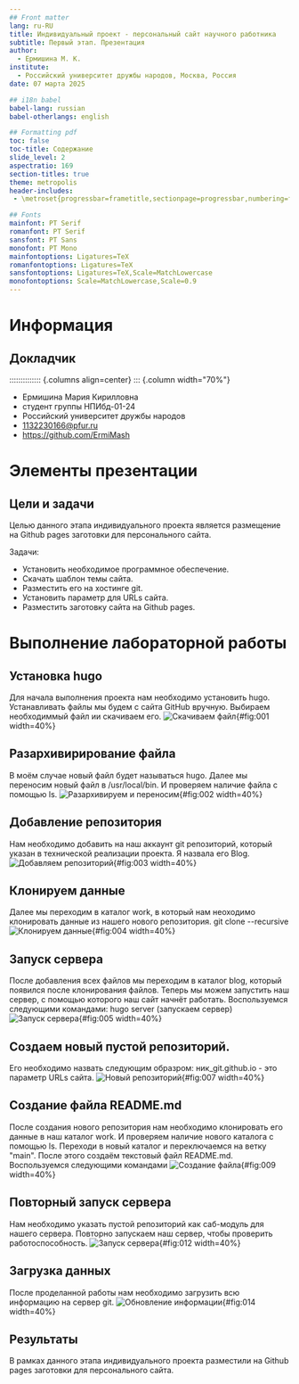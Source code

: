 ```yaml
---
## Front matter
lang: ru-RU
title: Индивидуальный проект - персональный сайт научного работника
subtitle: Первый этап. Презентация
author:
  - Ермишина М. К.
institute:
  - Российский университет дружбы народов, Москва, Россия
date: 07 марта 2025

## i18n babel
babel-lang: russian
babel-otherlangs: english

## Formatting pdf
toc: false
toc-title: Содержание
slide_level: 2
aspectratio: 169
section-titles: true
theme: metropolis
header-includes:
 - \metroset{progressbar=frametitle,sectionpage=progressbar,numbering=fraction}

## Fonts
mainfont: PT Serif
romanfont: PT Serif
sansfont: PT Sans
monofont: PT Mono
mainfontoptions: Ligatures=TeX
romanfontoptions: Ligatures=TeX
sansfontoptions: Ligatures=TeX,Scale=MatchLowercase
monofontoptions: Scale=MatchLowercase,Scale=0.9
---
```


# Информация

## Докладчик

:::::::::::::: {.columns align=center}
::: {.column width="70%"}

  * Ермишина Мария Кирилловна
  * студент группы НПИбд-01-24
  * Российский университет дружбы народов
  * [1132230166@pfur.ru](mailto:1132230166@pfur.ru)
  * <https://github.com/ErmiMash>


# Элементы презентации

## Цели и задачи

Целью данного этапа индивидуального проекта является размещение на Github pages заготовки для персонального сайта.

Задачи:
- Установить необходимое программное обеспечение.
- Скачать шаблон темы сайта.
- Разместить его на хостинге git.
- Установить параметр для URLs сайта.
- Разместить заготовку сайта на Github pages.

# Выполнение лабораторной работы

## Установка hugo 
Для начала выполнения проекта нам необходимо установить hugo. 
Устанавливать файлы мы будем с сайта GitHub вручную. 
Выбираем необходиммый файл ии скачиваем его.
![Скачиваем файл](image/proj_1.jpg){#fig:001 width=40%}

## Разархивирирование файла
В моём случае новый файл будет называться hugo.
Далее мы переносим новый файл в /usr/local/bin.
И проверяем наличие файла с помощью ls.
![Разархивируем и переносим](image/proj_2.jpg){#fig:002 width=40%}

## Добавление репозитория
Нам необходимо добавить на наш аккаунт git репозиторий, который указан в технической реализации проекта. 
Я назвала его Blog.
![Добавляем репозиторий](image/proj_3.jpg){#fig:003 width=40%}

## Клонируем данные
Далее мы переходим в каталог work, в который нам неоходимо клонировать данные из нашего нового репозитория.
git clone --recursive
![Клонируем данные](image/proj_4.jpg){#fig:004 width=40%}

## Запуск сервера
После добавления всех файлов мы переходим в каталог blog, который появился после клонирования файлов. 
Теперь мы можем запустить наш сервер, с помощью которого наш сайт начнёт работать. Воспользуемся следующими командами: 
hugo server (запускаем сервер)
![Запуск сервера](image/proj_5.jpg){#fig:005 width=40%}

## Создаем новый пустой репозиторий. 
Его необходимо назвать следующим образром: ник_git.github.io - это параметр URLs сайта.
![Новый репозиторий](image/proj_7.jpg){#fig:007 width=40%}

## Создание файла README.md
После создания нового репозитория нам необходимо клонировать его данные в наш каталог work.
И проверяем наличие нового каталога с помощью ls.
Переходи в новый каталог и переключаемся на ветку "main". После этого создаём текстовый файл README.md. Воспользуемся следующими командами
![Создание файла](image/proj_9.jpg){#fig:009 width=40%}

## Повторный запуск сервера
Нам необходимо указать пустой репозиторий как саб-модуль для нашего сервера.
Повторно запускаем наш сервер, чтобы проверить работоспособность.
![Запуск сервера](image/proj_12.jpg){#fig:012 width=40%}

## Загрузка данных
После проделанной работы нам необходимо загрузить всю информацию на сервер git.
![Обновление информации](image/proj_14.jpg){#fig:014 width=40%}

## Результаты

В рамках данного этапа индивидуального проекта разместили на Github pages заготовки для персонального сайта.


